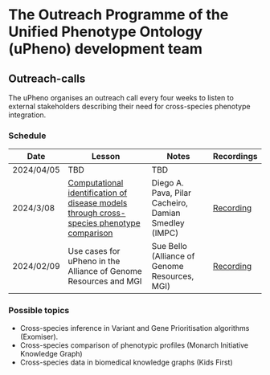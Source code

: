 # The Outreach Programme of the Unified Phenotype Ontology (uPheno) development team

## Outreach-calls

The uPheno organises an outreach call every four weeks to listen to external stakeholders describing their need for cross-species phenotype integration.

### Schedule

| Date | Lesson | Notes | Recordings |
| --- | --- | --- | --- |
| 2024/04/05 | TBD | TBD | |
| 2024/3/08 | [Computational identification of disease models through cross-species phenotype comparison](https://docs.google.com/presentation/d/1aq9EBUcVRpLj638rky_yeOviDOWLPFg_/edit#) | Diego A. Pava, Pilar Cacheiro, Damian Smedley (IMPC) | [Recording](https://drive.google.com/file/d/1KefMzq0GJC3ygrLvhgjjSdiRhIj1KsBh/view?usp=drive_link) |
| 2024/02/09 | Use cases for uPheno in the Alliance of Genome Resources and MGI | Sue Bello (Alliance of Genome Resources, MGI) | [Recording](https://drive.google.com/file/d/1B2ZpRw8UpRZCsjxh2PxZe-lYH0kbbcA5/view?usp=drive_link) |

### Possible topics

- Cross-species inference in Variant and Gene Prioritisation algorithms (Exomiser).
- Cross-species comparison of phenotypic profiles (Monarch Initiative Knowledge Graph)
- Cross-species data in biomedical knowledge graphs (Kids First)
